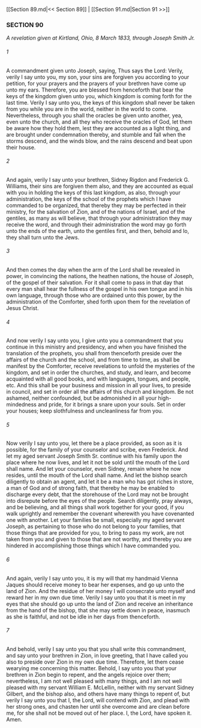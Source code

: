 [[Section 89.md|<< Section 89]]  |  [[Section 91.md|Section 91 >>]]

### SECTION 90

*A revelation given at Kirtland, Ohio, 8 March 1833, through Joseph Smith Jr.*

###### 1
A commandment given unto Joseph, saying, Thus says the Lord: Verily, verily I say unto you, my son, your sins are forgiven you according to your petition, for your prayers and the prayers of your brethren have come up unto my ears. Therefore, you are blessed from henceforth that bear the keys of the kingdom given unto you, which kingdom is coming forth for the last time. Verily I say unto you, the keys of this kingdom shall never be taken from you while you are in the world, neither in the world to come. Nevertheless, through you shall the oracles be given unto another, yea, even unto the church, and all they who receive the oracles of God, let them be aware how they hold them, lest they are accounted as a light thing, and are brought under condemnation thereby, and stumble and fall when the storms descend, and the winds blow, and the rains descend and beat upon their house.

###### 2
And again, verily I say unto your brethren, Sidney Rigdon and Frederick G. Williams, their sins are forgiven them also, and they are accounted as equal with you in holding the keys of this last kingdom, as also, through your administration, the keys of the school of the prophets which I have commanded to be organized, that thereby they may be perfected in their ministry, for the salvation of Zion, and of the nations of Israel, and of the gentiles, as many as will believe, that through your administration they may receive the word, and through their administration the word may go forth unto the ends of the earth, unto the gentiles first, and then, behold and lo, they shall turn unto the Jews.

###### 3
And then comes the day when the arm of the Lord shall be revealed in power, in convincing the nations, the heathen nations, the house of Joseph, of the gospel of their salvation. For it shall come to pass in that day that every man shall hear the fullness of the gospel in his own tongue and in his own language, through those who are ordained unto this power, by the administration of the Comforter, shed forth upon them for the revelation of Jesus Christ.

###### 4
And now verily I say unto you, I give unto you a commandment that you continue in this ministry and presidency, and when you have finished the translation of the prophets, you shall from thenceforth preside over the affairs of the church and the school, and from time to time, as shall be manifest by the Comforter, receive revelations to unfold the mysteries of the kingdom, and set in order the churches, and study, and learn, and become acquainted with all good books, and with languages, tongues, and people, etc. And this shall be your business and mission in all your lives, to preside in council, and set in order all the affairs of this church and kingdom. Be not ashamed, neither confounded, but be admonished in all your high-mindedness and pride, for it brings a snare upon your souls. Set in order your houses; keep slothfulness and uncleanliness far from you.

###### 5
Now verily I say unto you, let there be a place provided, as soon as it is possible, for the family of your counselor and scribe, even Frederick. And let my aged servant Joseph Smith Sr. continue with his family upon the place where he now lives, and let it not be sold until the mouth of the Lord shall name. And let your counselor, even Sidney, remain where he now resides, until the mouth of the Lord shall name. And let the bishop search diligently to obtain an agent, and let it be a man who has got riches in store, a man of God and of strong faith, that thereby he may be enabled to discharge every debt, that the storehouse of the Lord may not be brought into disrepute before the eyes of the people. Search diligently, pray always, and be believing, and all things shall work together for your good, if you walk uprightly and remember the covenant wherewith you have covenanted one with another. Let your families be small, especially my aged servant Joseph, as pertaining to those who do not belong to your families, that those things that are provided for you, to bring to pass my work, are not taken from you and given to those that are not worthy, and thereby you are hindered in accomplishing those things which I have commanded you.

###### 6
And again, verily I say unto you, it is my will that my handmaid Vienna Jaques should receive money to bear her expenses, and go up unto the land of Zion. And the residue of her money I will consecrate unto myself and reward her in my own due time. Verily I say unto you that it is meet in my eyes that she should go up unto the land of Zion and receive an inheritance from the hand of the bishop, that she may settle down in peace, inasmuch as she is faithful, and not be idle in her days from thenceforth.

###### 7
And behold, verily I say unto you that you shall write this commandment, and say unto your brethren in Zion, in love greeting, that I have called you also to preside over Zion in my own due time. Therefore, let them cease wearying me concerning this matter. Behold, I say unto you that your brethren in Zion begin to repent, and the angels rejoice over them; nevertheless, I am not well pleased with many things, and I am not well pleased with my servant William E. McLellin, neither with my servant Sidney Gilbert, and the bishop also, and others have many things to repent of, but verily I say unto you that I, the Lord, will contend with Zion, and plead with her strong ones, and chasten her until she overcome and are clean before me, for she shall not be moved out of her place. I, the Lord, have spoken it. Amen.